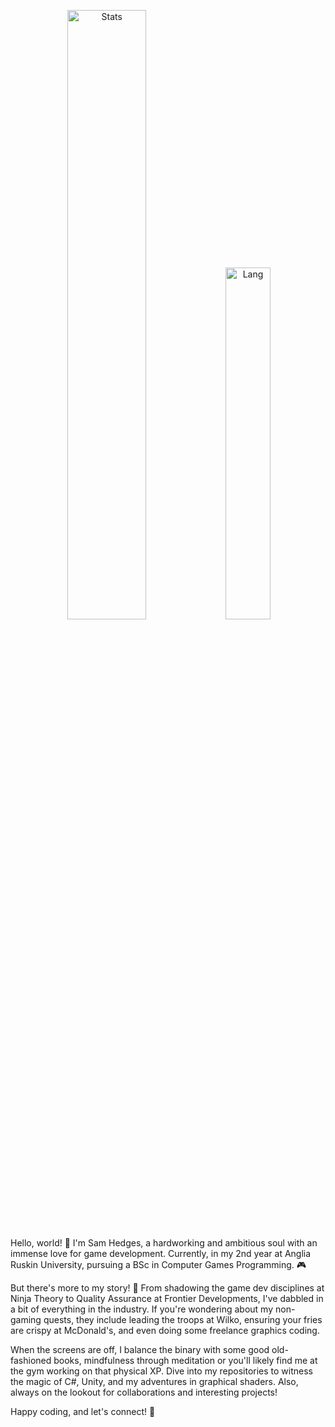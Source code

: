 <p align="center">
  <img alt="Stats" src="https://github-readme-stats.vercel.app/api?username=Sam-Hedges&count_private=true&hide=stars,issues&show_icons=true&theme=nord"/ width = 50%>
  <img alt="Lang" src="https://github-readme-stats.vercel.app/api/top-langs/?username=Sam-Hedges&hide=scss&layout=compact&theme=nord"/ width = 38%>
</p>

Hello, world! 👋 
I'm Sam Hedges, a hardworking and ambitious soul with an immense love for game development. Currently, in my 2nd year at Anglia Ruskin University, pursuing a BSc in Computer Games Programming. 🎮

But there's more to my story! 📖
From shadowing the game dev disciplines at Ninja Theory to Quality Assurance at Frontier Developments, I've dabbled in a bit of everything in the industry. 
If you're wondering about my non-gaming quests, they include leading the troops at Wilko, ensuring your fries are crispy at McDonald's, and even doing some freelance graphics coding.

When the screens are off, I balance the binary with some good old-fashioned books, mindfulness through meditation or you'll likely find me at the gym working on that physical XP.
Dive into my repositories to witness the magic of C#, Unity, and my adventures in graphical shaders. Also, always on the lookout for collaborations and interesting projects!

Happy coding, and let's connect! 🚀

<!--
**Sam-Hedges/Sam-Hedges** is a ✨ _special_ ✨ repository because its `README.md` (this file) appears on your GitHub profile.

Here are some ideas to get you started:

- 🔭 I’m currently working on ...
- 🌱 I’m currently learning ...
- 👯 I’m looking to collaborate on ...
- 🤔 I’m looking for help with ...
- 💬 Ask me about ...
- 📫 How to reach me: ...
- 😄 Pronouns: ...
- ⚡ Fun fact: ...
-->
